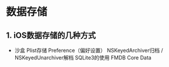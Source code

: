 # 数据存储

## 1. iOS数据存储的几种方式
- 沙盒
Plist存储
Preference（偏好设置）
NSKeyedArchiver归档 / NSKeyedUnarchiver解档
SQLite3的使用
FMDB
Core Data